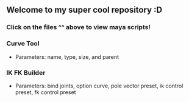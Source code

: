 ## Welcome to my super cool repository :D

### Click on the files ^^ above to view maya scripts! 

### Curve Tool
  - Parameters: name, type, size, and parent

### IK FK Builder
  - Parameters: bind joints, option curve, pole vector preset, ik control preset, fk control preset
    

